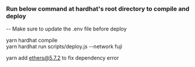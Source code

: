 ### Run below command at hardhat's root directory to compile and deploy 

-- Make sure to update the .env file before deploy

yarn hardhat compile  
yarn hardhat run scripts/deploy.js --network fuji

yarn add ethers@5.7.2 to fix dependency error
